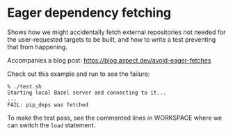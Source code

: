 # Eager dependency fetching

Shows how we might accidentally fetch external repositories not needed for the user-requested targets to be built, and how to write a test preventing that from happening.

Accompanies a blog post: <https://blog.aspect.dev/avoid-eager-fetches>

Check out this example and run to see the failure:

```
% ./test.sh
Starting local Bazel server and connecting to it...
...
FAIL: pip_deps was fetched
```

To make the test pass, see the commented lines in WORKSPACE where we can switch the `load` statement.
